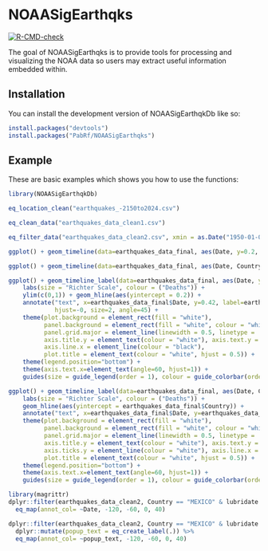 
# NOAASigEarthqks

<!-- badges: start -->
[![R-CMD-check](https://github.com/PabRf/NOAASigEarthqks/actions/workflows/R-CMD-check.yaml/badge.svg)](https://github.com/PabRf/NOAASigEarthqks/actions/workflows/R-CMD-check.yaml)
<!-- badges: end -->

The goal of NOAASigEarthqks is to provide tools for processing and visualizing the NOAA data so users may extract useful information embedded within.

## Installation

You can install the development version of NOAASigEarthqkDb like so:

``` r
install.packages("devtools")
install.packages("PabRf/NOAASigEarthqks")
```

## Example

These are basic examples which shows you how to use the functions:

``` r
library(NOAASigEarthqkDb)

eq_location_clean("earthquakes_-2150to2024.csv")

eq_clean_data("earthquakes_data_clean1.csv")

eq_filter_data("earthquakes_data_clean2.csv", xmin = as.Date("1950-01-01", "%Y-%m-%d"), xmax = as.Date("1955-01-01", "%Y-%m-%d"), c("Date", "xend", "y", "yend", "Mag", "Deaths", "Country"))

ggplot() + geom_timeline(data=earthquakes_data_final, aes(Date, y=0.2, size=Mag, colour=Deaths), alpha=0.3)

ggplot() + geom_timeline(data=earthquakes_data_final, aes(Date, Country, size=Mag, colour=Deaths), alpha=0.3)

ggplot() + geom_timeline_label(data=earthquakes_data_final, aes(Date, y=0.2, xend=xend, yend=yend, size=Mag, colour=Deaths, label=Country), alpha=0.3) +
    labs(size = "Richter Scale", colour = ("Deaths")) +
    ylim(c(0,1)) + geom_hline(aes(yintercept = 0.2)) +
    annotate("text", x=earthquakes_data_final$Date, y=0.42, label=earthquakes_data_final$Country, vjust=0,
             hjust=-0, size=2, angle=45) +
    theme(plot.background = element_rect(fill = "white"),
          panel.background = element_rect(fill = "white", colour = "white", linewidth = 0.5, linetype = "solid"),
          panel.grid.major = element_line(linewidth = 0.5, linetype = 'solid', colour = "white"),
          axis.title.y = element_text(colour = "white"), axis.text.y = element_text(colour="white"), axis.ticks.y = element_line(colour = "white"),
          axis.line.x = element_line(colour = "black"),
          plot.title = element_text(colour = "white", hjust = 0.5)) +
    theme(legend.position="bottom") +
    theme(axis.text.x=element_text(angle=60, hjust=1)) +
    guides(size = guide_legend(order = 1), colour = guide_colorbar(order = 2), alpha="none")

ggplot() + geom_timeline_label(data=earthquakes_data_final, aes(Date, Country, xend=xend, yend=yend, size=Mag, colour=Deaths, label=Country), alpha=0.3) +
    labs(size = "Richter Scale", colour = ("Deaths")) +
    geom_hline(aes(yintercept = earthquakes_data_final$Country)) +
    annotate("text", x=earthquakes_data_final$Date, y=earthquakes_data_final$Country, label=earthquakes_data_final$Country, vjust=0, hjust=-0.2, size=2, angle=45) +
    theme(plot.background = element_rect(fill = "white"),
          panel.background = element_rect(fill = "white", colour = "white", linewidth = 0.5, linetype = "solid"),
          panel.grid.major = element_line(linewidth = 0.5, linetype = 'solid', colour = "white"),
          axis.title.y = element_text(colour = "white"), axis.text.y = element_text(colour="white"),
          axis.ticks.y = element_line(colour = "white"), axis.line.x = element_line(colour = "black"),
          plot.title = element_text(colour = "white", hjust = 0.5)) +
    theme(legend.position="bottom") +
    theme(axis.text.x=element_text(angle=60, hjust=1)) +
    guides(size = guide_legend(order = 1), colour = guide_colorbar(order = 2), alpha="none")

library(magrittr)
dplyr::filter(earthquakes_data_clean2, Country == "MEXICO" & lubridate::year(Date) >= 2000) %>%
  eq_map(annot_col= ~Date, -120, -60, 0, 40)

dplyr::filter(earthquakes_data_clean2, Country == "MEXICO" & lubridate::year(Date) >= 2000) %>%
  dplyr::mutate(popup_text = eq_create_label(.)) %>%
  eq_map(annot_col= ~popup_text, -120, -60, 0, 40)

  
```

